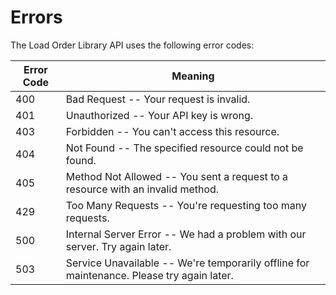 # Errors

The Load Order Library API uses the following error codes:


Error Code | Meaning
---------- | -------
400 | Bad Request -- Your request is invalid.
401 | Unauthorized -- Your API key is wrong.
403 | Forbidden -- You can't access this resource.
404 | Not Found -- The specified resource could not be found.
405 | Method Not Allowed -- You sent a request to a resource with an invalid method.
429 | Too Many Requests -- You're requesting too many requests.
500 | Internal Server Error -- We had a problem with our server. Try again later.
503 | Service Unavailable -- We're temporarily offline for maintenance. Please try again later.
